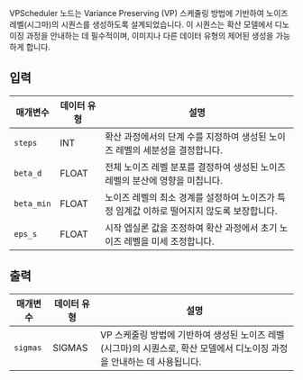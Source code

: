 
VPScheduler 노드는 Variance Preserving (VP) 스케줄링 방법에 기반하여 노이즈 레벨(시그마)의 시퀀스를 생성하도록 설계되었습니다. 이 시퀀스는 확산 모델에서 디노이징 과정을 안내하는 데 필수적이며, 이미지나 다른 데이터 유형의 제어된 생성을 가능하게 합니다.

## 입력

| 매개변수   | 데이터 유형 | 설명                                                                                       |
| ---------- | ----------- | ------------------------------------------------------------------------------------------ |
| `steps`    | INT         | 확산 과정에서의 단계 수를 지정하여 생성된 노이즈 레벨의 세분성을 결정합니다.               |
| `beta_d`   | FLOAT       | 전체 노이즈 레벨 분포를 결정하여 생성된 노이즈 레벨의 분산에 영향을 미칩니다.              |
| `beta_min` | FLOAT       | 노이즈 레벨의 최소 경계를 설정하여 노이즈가 특정 임계값 이하로 떨어지지 않도록 보장합니다. |
| `eps_s`    | FLOAT       | 시작 엡실론 값을 조정하여 확산 과정에서 초기 노이즈 레벨을 미세 조정합니다.                |

## 출력

| 매개변수 | 데이터 유형 | 설명                                                                                                                     |
| -------- | ----------- | ------------------------------------------------------------------------------------------------------------------------ |
| `sigmas` | SIGMAS      | VP 스케줄링 방법에 기반하여 생성된 노이즈 레벨(시그마)의 시퀀스로, 확산 모델에서 디노이징 과정을 안내하는 데 사용됩니다. |
